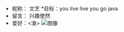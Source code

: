 * 昵称： 文艺
*目标：you live live you go java
* 留言： 兴趣使然
* 爱好：<溴>
![图像](https://camo.githubusercontent.com/4e56a7cbaf2d78303e25e783be4cead757532f5227ac34d0b5d136c4ec00584e/68747470733a2f2f696d672e736869656c64732e696f2f62616467652f2d4c75612d3139323133333f266c6f676f3d4c7561266c6f676f436f6c6f723d7768697465)
